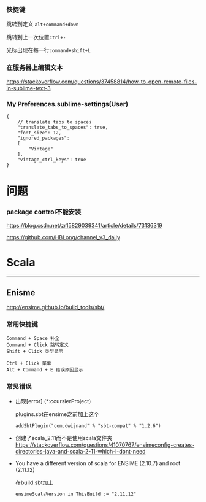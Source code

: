 ### 快捷键

跳转到定义 `alt+command+down`

跳转到上一次位置`ctrl+-`

光标出现在每一行`command+shift+L`

### 在服务器上编辑文本

https://stackoverflow.com/questions/37458814/how-to-open-remote-files-in-sublime-text-3

### My Preferences.sublime-settings(User)

```
{
    // translate tabs to spaces
    "translate_tabs_to_spaces": true,
    "font_size": 12,
    "ignored_packages":
    [
        "Vintage"
    ],
    "vintage_ctrl_keys": true
}
```

# 问题

### package control不能安装

https://blog.csdn.net/zr15829039341/article/details/73136319

https://github.com/HBLong/channel_v3_daily

# Scala
-----

## Enisme

http://ensime.github.io/build_tools/sbt/

### 常用快捷键

  ```
  Command + Space 补全
  Command + Click 跳转定义
  Shift + Click 类型显示
 
  Ctrl + Click 菜单
  Alt + Command + E 错误原因显示
  ```

### 常见错误

* 出现[error] (*:coursierProject)

  plugins.sbt在ensime之前加上这个

  ```
  addSbtPlugin("com.dwijnand" % "sbt-compat" % "1.2.6")
  ```
 
* 创建了scala_2.11而不是使用scala文件夹
    https://stackoverflow.com/questions/41070767/ensimeconfig-creates-directories-java-and-scala-2-11-which-i-dont-need
    
* You have a different version of scala for ENSIME (2.10.7) and root (2.11.12)

  在build.sbt加上
  
  ```
  ensimeScalaVersion in ThisBuild := "2.11.12"
  ```